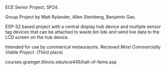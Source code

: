ECE Senior Project, SP24.

Group Project by Matt Rylander, Allen Steinberg, Benjamin Gao.

ESP-32 based project with a central display hub device and multiple sensor tag devices that can be attached to waste bin lids and send live data to the LCD screen on the hub device. 


Intended for use by commerical restauraunts. Recieved _Most Commercially Viable Project_. (Third place)

courses.grainger.illinois.edu/ece445/hall-of-fame.asp
